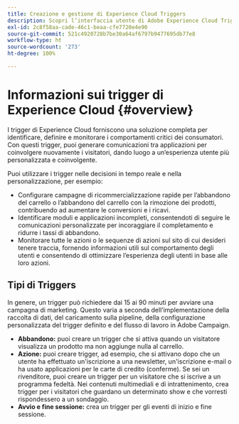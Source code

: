 ```yaml
---
title: Creazione e gestione di Experience Cloud Triggers
description: Scopri l’interfaccia utente di Adobe Experience Cloud Triggers
exl-id: 2c8f58aa-cade-46c1-beaa-cfe7720e4e90
source-git-commit: 521c4920728b7be30a64af6797b9477695db77e8
workflow-type: ht
source-wordcount: '273'
ht-degree: 100%

---
```


# Informazioni sui trigger di Experience Cloud {#overview}

I trigger di Experience Cloud forniscono una soluzione completa per identificare, definire e monitorare i comportamenti critici dei consumatori. Con questi trigger, puoi generare comunicazioni tra applicazioni per coinvolgere nuovamente i visitatori, dando luogo a un’esperienza utente più personalizzata e coinvolgente.

Puoi utilizzare i trigger nelle decisioni in tempo reale e nella personalizzazione, per esempio:

* Configurare campagne di ricommercializzazione rapide per l’abbandono del carrello o l’abbandono del carrello con la rimozione dei prodotti, contribuendo ad aumentare le conversioni e i ricavi.
* Identificare moduli e applicazioni incompleti, consentendoti di seguire le comunicazioni personalizzate per incoraggiare il completamento e ridurre i tassi di abbandono.
* Monitorare tutte le azioni o le sequenze di azioni sul sito di cui desideri tenere traccia, fornendo informazioni utili sul comportamento degli utenti e consentendo di ottimizzare l’esperienza degli utenti in base alle loro azioni.

## Tipi di Triggers

In genere, un trigger può richiedere dai 15 ai 90 minuti per avviare una campagna di marketing. Questo varia a seconda dell’implementazione della raccolta di dati, del caricamento sulla pipeline, della configurazione personalizzata del trigger definito e del flusso di lavoro in Adobe Campaign.

* **Abbandono:** puoi creare un trigger che si attiva quando un visitatore visualizza un prodotto ma non aggiunge nulla al carrello.
* **Azione:** puoi creare trigger, ad esempio, che si attivano dopo che un utente ha effettuato un&#39;iscrizione a una newsletter, un&#39;iscrizione e-mail o ha usato applicazioni per le carte di credito (conferme). Se sei un rivenditore, puoi creare un trigger per un visitatore che si iscrive a un programma fedeltà. Nei contenuti multimediali e di intrattenimento, crea trigger per i visitatori che guardano un determinato show e che vorresti rispondessero a un sondaggio.
* **Avvio e fine sessione:** crea un trigger per gli eventi di inizio e fine sessione.
